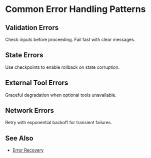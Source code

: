 # Common Error Handling Patterns

## Validation Errors
Check inputs before proceeding. Fail fast with clear messages.

## State Errors
Use checkpoints to enable rollback on state corruption.

## External Tool Errors
Graceful degradation when optional tools unavailable.

## Network Errors
Retry with exponential backoff for transient failures.

## See Also
- [Error Recovery](error-recovery.md)
